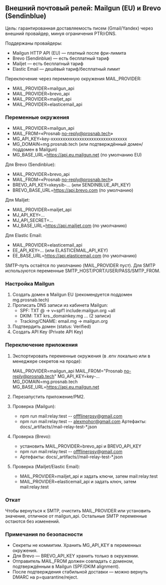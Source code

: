 ## Внешний почтовый релей: Mailgun (EU) и Brevo (Sendinblue)

Цель: гарантированная доставляемость писем (Gmail/Yandex) через внешний провайдер, минуя ограничения PTR/rDNS.

Поддержаны провайдеры:
- Mailgun HTTP API (EU) — платный после фри-лимита
- Brevo (Sendinblue) — есть бесплатный тариф
- Mailjet — есть бесплатный тариф
- Elastic Email — дешёвый тариф/бесплатный лимит

Переключение через переменную окружения MAIL_PROVIDER:
- MAIL_PROVIDER=mailgun_api
- MAIL_PROVIDER=brevo_api
- MAIL_PROVIDER=mailjet_api
- MAIL_PROVIDER=elasticemail_api

### Переменные окружения

- MAIL_PROVIDER=mailgun_api
- MAIL_FROM=«Prosnab <no-reply@prosnab.tech>»
- MG_API_KEY=key-xxxxxxxxxxxxxxxxxxxxxxxxxxxxxxxx
- MG_DOMAIN=mg.prosnab.tech (или подтверждённый домен/поддомен в Mailgun)
- MG_BASE_URL=https://api.eu.mailgun.net (по умолчанию EU)

Для Brevo (Sendinblue):
- MAIL_PROVIDER=brevo_api
- MAIL_FROM=«Prosnab <no-reply@prosnab.tech>»
- BREVO_API_KEY=xkeysib-… (или SENDINBLUE_API_KEY)
- BREVO_BASE_URL=https://api.brevo.com (по умолчанию)

Для Mailjet:
- MAIL_PROVIDER=mailjet_api
- MJ_API_KEY=…
- MJ_API_SECRET=…
- MJ_BASE_URL=https://api.mailjet.com (по умолчанию)

Для Elastic Email:
- MAIL_PROVIDER=elasticemail_api
- EE_API_KEY=… (или ELASTICEMAIL_API_KEY)
- EE_BASE_URL=https://api.elasticemail.com (по умолчанию)

SMTP-путь остаётся по умолчанию (MAIL_PROVIDER пуст). Для SMTP используются переменные SMTP_HOST/PORT/USER/PASS/SMTP_FROM.

### Настройка Mailgun

1) Создать домен в Mailgun EU (рекомендуется поддомен mg.prosnab.tech)
2) Прописать DNS записи из кабинета Mailgun:
   - SPF: TXT @ → v=spf1 include:mailgun.org ~all
   - DKIM: TXT krs._domainkey.mg … (2 записи)
   - Tracking/CNAME: email.mg → mailgun.org
3) Подтвердить домен (status: Verified)
4) Создать API Key (Private API Key)

### Переключение приложения

1) Экспортировать переменные окружения (в .env локально или в менеджере секретов на проде):

   MAIL_PROVIDER=mailgun_api
   MAIL_FROM="Prosnab <no-reply@prosnab.tech>"
   MG_API_KEY=key-…
   MG_DOMAIN=mg.prosnab.tech
   MG_BASE_URL=https://api.eu.mailgun.net

2) Перезапустить приложение/PM2.

3) Проверка (Mailgun):
   - npm run mail:relay:test -- offflinerpsy@gmail.com
   - npm run mail:relay:test -- alexmohor@gmail.com
   Артефакты: docs/_artifacts/<date>/mail-relay-test-*.json

4) Проверка (Brevo):
   - установить MAIL_PROVIDER=brevo_api и BREVO_API_KEY
   - npm run mail:relay:test -- offflinerpsy@gmail.com
   - Артефакты: docs/_artifacts/<date>/mail-relay-test-*.json

5) Проверка (Mailjet/Elastic Email):
   - MAIL_PROVIDER=mailjet_api и задать ключи, затем mail:relay:test
   - MAIL_PROVIDER=elasticemail_api и задать ключ, затем mail:relay:test

### Откат

Чтобы вернуться к SMTP, очистить MAIL_PROVIDER или установить значение, отличное от mailgun_api. Остальные SMTP переменные остаются без изменений.

### Примечания по безопасности

- Секреты не коммитим. Хранить MG_API_KEY в переменных окружения.
- Для Brevo — BREVO_API_KEY хранить только в окружении.
- Отправитель MAIL_FROM должен совпадать с доменом, подтверждённым в Mailgun (SPF/DKIM alignment).
- После подтверждения стабильной доставки — можно вернуть DMARC на p=quarantine/reject.
